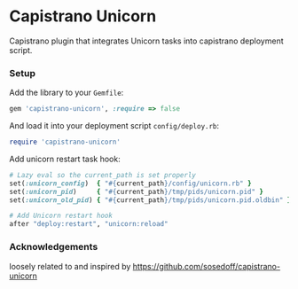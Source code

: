 # Capistrano Unicorn

Capistrano plugin that integrates Unicorn tasks into capistrano deployment script.

### Setup

Add the library to your `Gemfile`:

```ruby
gem 'capistrano-unicorn', :require => false
```

And load it into your deployment script `config/deploy.rb`:

```ruby
require 'capistrano-unicorn'
```

Add unicorn restart task hook:

```ruby
# Lazy eval so the current_path is set properly
set(:unicorn_config)  { "#{current_path}/config/unicorn.rb" }
set(:unicorn_pid)     { "#{current_path}/tmp/pids/unicorn.pid" }
set(:unicorn_old_pid) { "#{current_path}/tmp/pids/unicorn.pid.oldbin" }

# Add Unicorn restart hook
after "deploy:restart", "unicorn:reload"
```

### Acknowledgements
loosely related to and inspired by https://github.com/sosedoff/capistrano-unicorn
